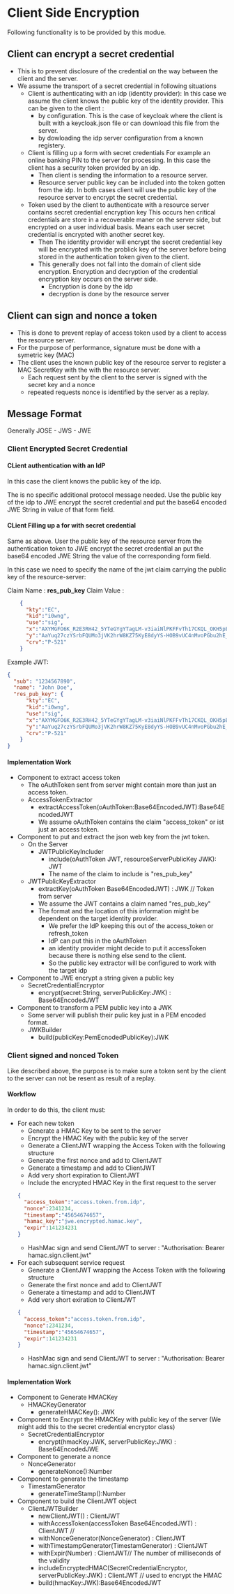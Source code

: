 # Client Side Encryption
Following functionality is to be provided by this modue.

## Client can encrypt a secret credential
  * This is to prevent disclosure of the credential on the way between the client and the server.
  * We assume the transport of a secret credential in following situations
    * Client is authenticating with an idp (identity provider): 
      In this case we assume the client knows the public key of the identity provider. This can be given to the client :
      * by configuration. This is the case of keycloak where the client is built with a keycloak.json file or can download this file from the server.
      * by dowloading the idp server configuration from a known registery.
    * Client is filling up a form with secret credentials
      For example an online banking PIN to the server for processing. In this case the client has a security token provided by an idp.
      * Then client is sending the information to a resource server.
      * Resource server public key can be included into the token gotten from the idp.
    In both cases client will use the public key of the resource server to encrypt the secret credential.
	* Token used by the client to authenticate with a resource server contains secret credential encryption key
	  This occurs hen critical credentials are store in a recoverable maner on the server side, but encrypted on a user individual basis. Means each user secret credential is encrypted with another secret key.
	  * Then The identity provider will encrypt the secret credential key will be encrypted with the problick key of the server before being stored in the authentication token given to the client.
	  * This generally does not fall into the domain of client side encryption. Encryption and decryption of the credential encryption key occurs on the server side.
	    * Encryption is done by the idp
	    * decryption is done by the resource server       

## Client can sign and nonce a token
  * This is done to prevent replay of access token used by a client to access the resource server.
  * For the purpose of performance, signature must be done with a symetric key (MAC) 
  * The client uses the known public key of the resource server to register a MAC SecretKey with the with the resource server.
    * Each request sent by the client to the server is signed with the secret key and a nonce
    * repeated requests nonce is identified by the server as a replay.
    
## Message Format

Generally JOSE - JWS - JWE

### Client Encrypted Secret Credential

#### CLient authentication with an IdP

In this case the client knows the public key of the idp.

The is no specific additional protocol message needed. Use the public key of the idp to JWE encrypt the secret credential and put the base64 encoded JWE String in value of that form field.

#### CLient Filling up a for with secret credential

Same as above. User the public key of the resource server from the authentication token to JWE encrypt the secret credential an put the base64 encoded JWE String the value of the corresponding form field.

In this case we need to specify the name of the jwt claim carrying the public key of the resource-server:

Claim Name : **res_pub_key**
Claim Value : 
```json
	{
      "kty":"EC",
      "kid":"i0wng",
      "use":"sig",
      "x":"AXYMGFO6K_R2E3RH42_5YTeGYgYTagLM-v3iaiNlPKFFvTh17CKQL_OKH5pEkj5U8mbel-0R1YrNuraRXtBztcVO",
      "y":"AaYuq27czYSrbFQUMo3jVK2hrW8KZ75KyE8dyYS-HOB9vUC4nMvoPGbu2hE_yBTLZLpuUvTOSSv150FLaBPhPLA2",
      "crv":"P-521"
    }
```
Example JWT:

```json
{
  "sub": "1234567890",
  "name": "John Doe",
  "res_pub_key": {
      "kty":"EC",
      "kid":"i0wng",
      "use":"sig",
      "x":"AXYMGFO6K_R2E3RH42_5YTeGYgYTagLM-v3iaiNlPKFFvTh17CKQL_OKH5pEkj5U8mbel-0R1YrNuraRXtBztcVO",
      "y":"AaYuq27czYSrbFQUMo3jVK2hrW8KZ75KyE8dyYS-HOB9vUC4nMvoPGbu2hE_yBTLZLpuUvTOSSv150FLaBPhPLA2",
      "crv":"P-521"
    }
}
```

#### Implementation Work

* Component to extract access token
  * The oAuthToken sent from server might contain more than just an access token.
  * AccessTokenExtractor
    * extractAccessToken(oAuthToken:Base64EncodedJWT):Base64EncodedJWT
    * We assume oAuthToken contains the claim "access_token" or ist just an access token.
* Component to put and extract the json web key from the jwt token.
  * On the Server
    * JWTPublicKeyIncluder
      * include(oAuthToken JWT, resourceServerPublicKey JWK): JWT
      * The name of the claim to include is "res_pub_key"
  * JWTPublicKeyExtractor
    * extractKey(oAuthToken Base64EncodedJWT) : JWK // Token from server
	* We assume the JWT contains a claim named "res_pub_key"
	* The format and the location of this information might be dependent on the target identity provider.
	  * We prefer the IdP keeping this out of the access_token or refresh_token
	  * IdP can put this in the oAuthToken
	  * an identity provider might decide to put it accessToken because there is nothing else send to the client.
	  * So the public key extractor will be configured to work with the target idp
* Component to JWE encrypt a string given a public key
  * SecretCredentialEncryptor
    * encrypt(secret:String, serverPublicKey:JWK) : Base64EncodedJWT
* Component to transform a PEM public key into a JWK
  * Some server will publish their pulic key just in a PEM encoded format.
  * JWKBuilder
    * build(publicKey:PemEcnodedPublicKey):JWK

### Client signed and nonced Token
Like described above, the purpose is to make sure a token sent by the client to the server can not be resent as result of a replay.
#### Workflow
In order to do this, the client must:
* For each new token
  * Generate a HMAC Key to be sent to the server
  * Encrypt the HMAC Key with the public key of the server
  * Generate a ClientJWT wrapping the Access Token with the following structure
  * Generate the first nonce and add to ClientJWT
  * Generate a timestamp and add to ClientJWT
  * Add very short expiration to ClientJWT
  * Include the encrypted HMAC Key in the first request to the server
  ```json
  {
  	"access_token":"access.token.from.idp",
  	"nonce":2341234,
  	"timestamp":"45654674657",
  	"hamac_key":"jwe.encrypted.hamac.key",
  	"expir":141234231
  }
  ```
  * HashMac sign and send ClientJWT to server : "Authorisation: Bearer hamac.sign.client.jwt"
* For each subsequent service request
  * Generate a ClientJWT wrapping the Access Token with the following structure
  * Generate the first nonce and add to ClientJWT
  * Generate a timestamp and add to ClientJWT
  * Add very short exiration to ClientJWT
  ```json
  {
  	"access_token":"access.token.from.idp",
  	"nonce":2341234,
  	"timestamp":"45654674657",
  	"expir":141234231
  }
  ```
  * HashMac sign and send ClientJWT to server : "Authorisation: Bearer hamac.sign.client.jwt"
#### Implementation Work
* Component to Generate HMACKey
  * HMACKeyGenerator
    * generateHMACKey(): JWK
* Component to Encrypt the HMACKey with public key of the server (We might add this to the secret credential encryptor class)
  * SecretCredentialEncryptor
    * encrypt(hmacKey:JWK, serverPublicKey:JWK) : Base64EncodedJWE
* Component to generate a nonce
  * NonceGenerator
    * generateNonce():Number
* Component to generate the timestamp
  * TimestamGenerator
    * generateTimeStamp():Number
* Component to build the ClientJWT object
  * ClientJWTBuilder
    * newClientJWT() : ClientJWT
    * withAccessToken(accessToken Base64EncodedJWT) : ClientJWT // 
    * withNonceGenerator(NonceGenerator) : ClientJWT
    * withTimestampGenerator(TimestamGenerator) : ClientJWT
    * withExpir(Number) : ClientJWT// The number of milliseconds of the validity
    * includeEncryptedHMAC(SecretCredentialEncryptor, serverPublicKey:JWK) : ClientJWT // used to encrypt the HMAC
    * build(hmacKey:JWK):Base64EncodedJWT
 


